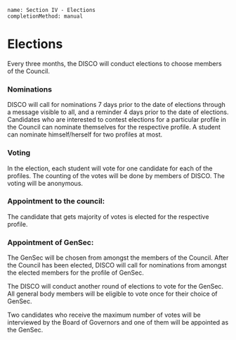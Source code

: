 ```ngMeta
name: Section IV - Elections
completionMethod: manual
```

# Elections

Every three months, the DISCO will conduct elections to choose members of the Council.

### Nominations

DISCO will call for nominations 7 days prior to the date of elections through a message visible to all, and a reminder 4 days prior to the date of elections. Candidates who are interested to contest elections for a particular profile in the Council can nominate themselves for the respective profile. A student can nominate himself/herself for two profiles at most.

### Voting

In the election, each student will vote for one candidate for each of the profiles. The counting of the votes will be done by members of DISCO. The voting will be anonymous.

### Appointment to the council: 

The candidate that gets majority of votes is elected for the respective profile.

### Appointment of GenSec:

The GenSec will be chosen from amongst the members of the Council. After the Council has been elected, DISCO will call for nominations from amongst the elected members for the profile of GenSec. 

The DISCO will conduct another round of elections to vote for the GenSec. All general body members will be eligible to vote once for their choice of GenSec.

Two candidates who receive the maximum number of votes will be interviewed by the Board of Governors and one of them will be appointed as the GenSec.


